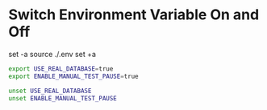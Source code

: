 # Switch Environment Variable On and Off

set -a
source ./.env
set +a

```bash
export USE_REAL_DATABASE=true
export ENABLE_MANUAL_TEST_PAUSE=true
```

```bash
unset USE_REAL_DATABASE
unset ENABLE_MANUAL_TEST_PAUSE
```

